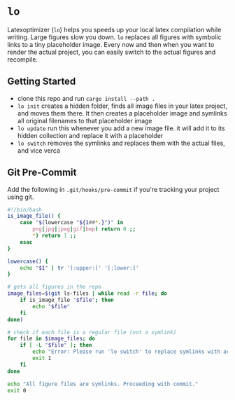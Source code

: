 # `lo`

Latexoptimizer (`lo`) helps you speeds up your local latex compilation while writing. Large figures slow you down. `lo` replaces all figures with symbolic links to a tiny placeholder image. Every now and then when you want to render the actual project, you can easily switch to the actual figures and recompile.

## Getting Started

- clone this repo and run `cargo install --path .` 
- `lo init` creates a hidden folder, finds all image files in your latex project, and moves them there. It then creates a placeholder image and symlinks all original filenames to that placeholder image
- `lo update` run this whenever you add a new image file. it will add it to its hidden collection and replace it with a placeholder
- `lo switch` removes the symlinks and replaces them with the actual files, and vice verca

## Git Pre-Commit

Add the following in `.git/hooks/pre-commit` if you're tracking your project using git.

```bash
#!/bin/bash
is_image_file() {
    case "$(lowercase "${1##*.}")" in
        png|jpg|jpeg|gif|bmp) return 0 ;;
        *) return 1 ;;
    esac
}

lowercase() {
    echo "$1" | tr '[:upper:]' '[:lower:]'
}

# gets all figures in the repo
image_files=$(git ls-files | while read -r file; do
    if is_image_file "$file"; then
        echo "$file"
    fi
done)

# check if each file is a regular file (not a symlink)
for file in $image_files; do
    if [ -L "$file" ]; then
        echo "Error: Please run 'lo switch' to replace symlinks with actual files before committing."
        exit 1
    fi
done

echo "All figure files are symlinks. Proceeding with commit."
exit 0
```
